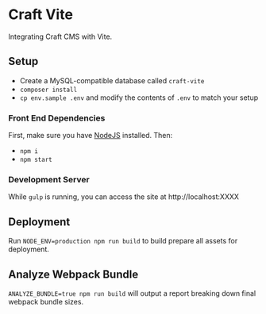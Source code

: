 # Craft Vite

Integrating Craft CMS with Vite.

## Setup
- Create a MySQL-compatible database called `craft-vite`
- `composer install`
- `cp env.sample .env` and modify the contents of `.env` to match your setup

### Front End Dependencies

First, make sure you have [NodeJS](http://nodejs.org) installed. Then:

* `npm i`
* `npm start`

### Development Server

While `gulp` is running, you can access the site at http://localhost:XXXX

## Deployment

Run `NODE_ENV=production npm run build` to build prepare all assets for deployment.

## Analyze Webpack Bundle

`ANALYZE_BUNDLE=true npm run build` will output a report breaking down final webpack bundle sizes.
